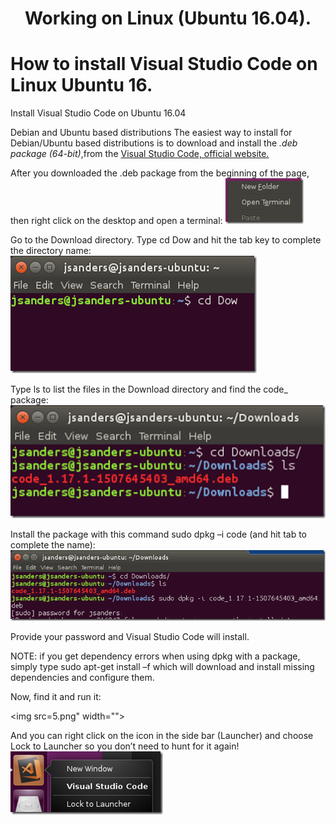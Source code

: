 <p align="center">

<h1 align="center"> Working on Linux  (Ubuntu 16.04).</h1>

<h1> How to install Visual Studio Code on Linux Ubuntu 16.</h1>

<p>Install Visual Studio Code on Ubuntu 16.04 

Debian and Ubuntu based distributions
The easiest way to install for Debian/Ubuntu based distributions is to download and install the <i>.deb package (64-bit)</i>,from the 
<a href="https://code.visualstudio.com/docs/setup/linux"> Visual Studio Code, official website.</a><break>

<p> After you downloaded the .deb package from the beginning of the page, then right click on the desktop and open a terminal: 
    <img src=1.png" width="125px">
    

<p> Go to the Download directory.  Type cd Dow and hit the tab key to complete the directory name:
    <img src=2.png" width=""> 

<p> Type ls to list the files in the Download directory and find the code_ package:
        <img src=3.png" width=""> 

<p> Install the package with this command sudo dpkg –i code (and hit tab to complete the name):
        <img src=4.png" width=""> </p>
        

<p> Provide your password and Visual Studio Code will install.

<bold>NOTE</bold>: if you get dependency errors when using dpkg with a package, simply type sudo apt-get install –f  which will download and install missing dependencies and configure them.

Now, find it and run it:</p>
    <img src=5.png" width=""> </p>

<p>And you can right click on the icon in the side bar (Launcher) and choose Lock to Launcher so you don’t need to hunt for it again!
             <img src=6.png" width=""> </p>   


